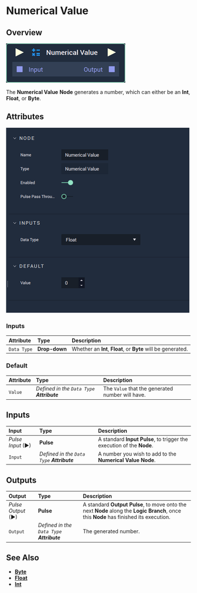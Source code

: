 # Numerical Value

## Overview

![The Numerical Value Node.](../../.gitbook/assets/node-numerical-value2.png)

The **Numerical Value** **Node** generates a number, which can either be an **Int**, **Float**, or **Byte**.

## Attributes

![The Numerical Value Node Attributes.](../../.gitbook/assets/node-numerical-value2-attr.png)

### Inputs

| Attribute | Type | Description |
| :--- | :--- | :--- |
| `Data Type` | **Drop-down** | Whether an **Int**, **Float**, or **Byte** will be generated. |

### Default

| Attribute | Type | Description |
| :--- | :--- | :--- |
| `Value` | _Defined in the `Data Type` **Attribute**_ | The `Value` that the generated number will have. |

## Inputs

| Input | Type | Description |
| :--- | :--- | :--- |
| _Pulse Input_ \(►\) | **Pulse** | A standard **Input Pulse**, to trigger the execution of the **Node**. |
| `Input` | _Defined in the `Data Type` **Attribute**_ | A number you wish to add to the **Numerical Value** **Node**. |

## Outputs

| Output | Type | Description |
| :--- | :--- | :--- |
| _Pulse Output_ \(►\) | **Pulse** | A standard **Output Pulse**, to move onto the next **Node** along the **Logic Branch**, once this **Node** has finished its execution. |
| `Output` | _Defined in the `Data Type` **Attribute**_ | The generated number. |

## See Also

* [**Byte**](../../objects-and-types/data-types/byte.md)
* [**Float**](../../objects-and-types/data-types/float.md)
* [**Int**](../../objects-and-types/data-types/int.md)

